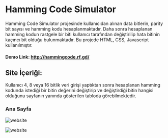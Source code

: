 # Hamming Code Simulator

Hamming Code Simulator projesinde kullanıcıdan alınan data bitlerin, parity bit sayısı ve hamming kodu hesaplanmaktadır. Daha sonra hesaplanan hamming kodun rastgele bir biti kullanıcı tarafından değiştirilip hata bitinin kaçıncı bit olduğu bulunmaktadır. Bu projede HTML, CSS, Javascript kullanılmıştır.


#### Demo Link: http://hammingcode.rf.gd/


## Site İçeriği:

Kullanıcı 4, 8 veya 16 bitlik veri girişi yaptıktan sonra hesaplanan hamming kodunda istediği bir bitin değerini değiştirip ve değiştirdiği bitin hangisi olduğunu sayfanın yanında gösterilen tabloda görebilmektedir.


### Ana Sayfa

![website](https://user-images.githubusercontent.com/58481075/174859876-d779ac90-2e48-49b8-b35d-bea7c4279e12.jpg)

![website](https://user-images.githubusercontent.com/58481075/174859884-8778798e-57bc-436b-b9c2-72b7e8119a94.jpg)

